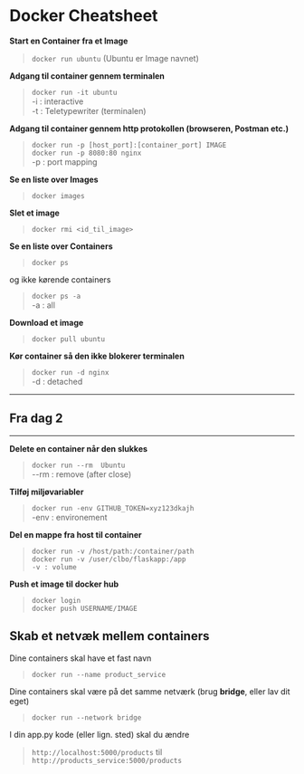# Docker Cheatsheet

**Start en Container fra et Image**
    
> `docker run ubuntu` (Ubuntu er Image navnet)    

**Adgang til container gennem terminalen**

> `docker run -it ubuntu`    
>  -i : interactive    
>  -t : Teletypewriter (terminalen) 

**Adgang til container gennem http protokollen (browseren, Postman etc.)**

>  `docker run -p [host_port]:[container_port] IMAGE`    
>  `docker run -p 8080:80 nginx`    
>  -p : port mapping    



**Se en liste over Images**

> `docker images`

**Slet et image**

> `docker rmi <id_til_image>`    

**Se en liste over Containers**

> `docker ps`     

og ikke kørende containers     

> `docker ps -a`    
> -a : all    

**Download et image**    

> `docker pull ubuntu`    

**Kør container så den ikke blokerer terminalen**

> `docker run -d nginx`    
> -d : detached

---
## Fra dag 2
---

**Delete en container når den slukkes**

> `docker run --rm  Ubuntu`    
> --rm : remove (after close)

**Tilføj miljøvariabler**

> `docker run -env GITHUB_TOKEN=xyz123dkajh`    
> -env : environement


**Del en mappe fra host til container**    

> `docker run -v /host/path:/container/path`    
> `docker run -v /user/clbo/flaskapp:/app`    
> `-v : volume`      

**Push et image til docker hub**    

> `docker login`    
> `docker push USERNAME/IMAGE`    

## Skab et netvæk mellem containers 

Dine containers skal have et fast navn    

> `docker run --name product_service`      

Dine containers skal være på det samme netværk (brug **bridge**, eller lav dit eget)       

> `docker run --network bridge`    

I din app.py kode (eller lign. sted) skal du ændre 

> `http://localhost:5000/products` til      
> `http://products_service:5000/products`      

